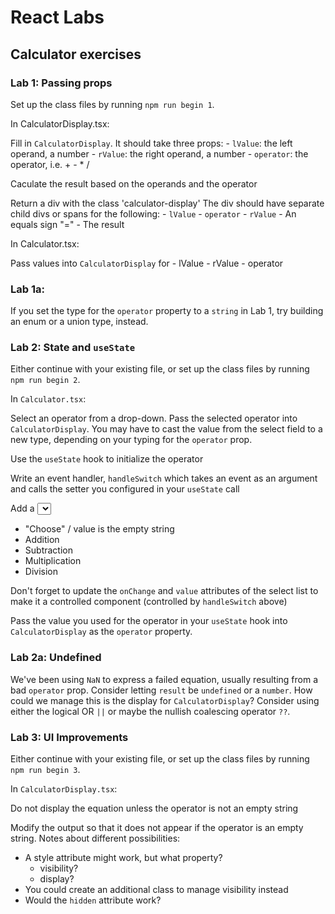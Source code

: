# React Labs

## Calculator exercises

### Lab 1: Passing props

Set up the class files by running `npm run begin 1`. 

In CalculatorDisplay.tsx:

Fill in `CalculatorDisplay`. It should take three props:
	- `lValue`: the left operand, a number
	- `rValue`: the right operand, a number
	- `operator`: the operator, i.e. + - * /

Caculate the result based on the operands and the operator

Return a div with the class 'calculator-display'
The div should have separate child divs or spans for the following:
	- `lValue`
	- `operator`
	- `rValue`
	- An equals sign "="
	- The result

In Calculator.tsx:

Pass values into `CalculatorDisplay` for
	- lValue
	- rValue
	- operator

### Lab 1a: 

If you set the type for the `operator` property to a `string` in Lab 1, try building an enum or a union type, instead. 

### Lab 2: State and `useState`

Either continue with your existing file, or set up the class files by running `npm run begin 2`. 

In `Calculator.tsx`: 

Select an operator from a drop-down. Pass the selected operator
into `CalculatorDisplay`. You may have to cast the value from the select field to a new type, depending on your typing for the `operator` prop. 

Use the `useState` hook to initialize the operator

Write an event handler, `handleSwitch` which takes an event as an argument
and calls the setter you configured in your `useState` call

Add a <select> list above `CalculatorDisplay`. The options should be
- "Choose" / value is the empty string
- Addition
- Subtraction
- Multiplication
- Division

Don't forget to update the `onChange` and `value` attributes of the select list
to make it a controlled component (controlled by `handleSwitch` above)

Pass the value you used for the operator in your `useState` hook into
`CalculatorDisplay` as the `operator` property.

### Lab 2a: Undefined

We've been using `NaN` to express a failed equation, usually resulting from a bad `operator` prop. Consider letting `result` be `undefined` or a `number`. How could we manage this is the display for `CalculatorDisplay`? Consider using either the logical OR `||` or maybe the nullish coalescing operator `??`. 

### Lab 3: UI Improvements

Either continue with your existing file, or set up the class files by running `npm run begin 3`. 

In `CalculatorDisplay.tsx`: 

Do not display the equation unless the operator is not an empty string

Modify the output so that it does not appear if the operator is an empty string.
Notes about different possibilities:
- A style attribute might work, but what property?
	- visibility?
	- display?
- You could create an additional class to manage visibility instead
- Would the `hidden` attribute work? 

